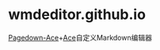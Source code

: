 wmdeditor.github.io
===================
[Pagedown-Ace][1]+[Ace][2]自定义Markdown编辑器

[1]: https://github.com/benweet/pagedown-ace
[2]: https://github.com/ajaxorg/ace
